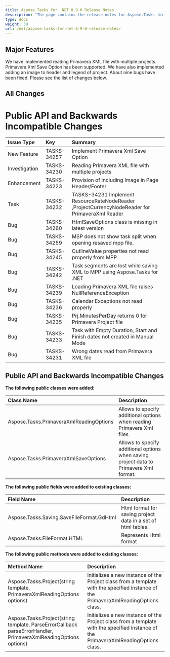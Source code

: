```yaml
---
title: Aspose.Tasks for .NET 8.9.0 Release Notes
description: "The page contains the release notes for Aspose.Tasks for .NET 8.9.0."
type: docs
weight: 30
url: /net/aspose-tasks-for-net-8-9-0-release-notes/
---
```


## **Major Features**
We have implemented reading Primavera XML file with multiple 
projects. Primavera Xml Save Option has been supported. We have also 
implemented adding an image to header and legend of project. About nine 
bugs have been fixed. Please see the list of changes below.

## **All Changes**
# **Public API and Backwards Incompatible Changes**
|**Issue Type** |**Key** |**Summary** |
| :- | :- | :- |
|New Feature |TASKS-34257 |Implement Primavera Xml Save Option |
|Investigation |TASKS-34230 |Reading Primavera XML file with multiple projects |
|Enhancement |TASKS-34223 |Provision of including Image in Page Header/Footer |
|Task |TASKS-34232 |TASKS-34231 Implement ResourceRateNodeReader ,ProjectCurrencyNodeReader for PrimaveraXml Reader |
|Bug |TASKS-34260 |HtmlSaveOptions class is missing in latest version |
|Bug |TASKS-34259 |MSP does not show task split when opening resaved mpp file. |
|Bug |TASKS-34245 |OutlineValue properties not read properly from MPP |
|Bug |TASKS-34242 |Task segments are lost while saving XML to MPP using Aspose.Tasks for .NET|
|Bug |TASKS-34239 |Loading Primavera XML file raises NullReferenceException |
|Bug |TASKS-34236 |Calendar Exceptions not read properly |
|Bug |TASKS-34235 |Prj.MinutesPerDay returns 0 for Primavera Project file |
|Bug |TASKS-34233 |Task with Empty Duration, Start and Finish dates not created in Manual Mode |
|Bug |TASKS-34231 |Wrong dates read from Primavera XML file |

## **Public API and Backwards Incompatible Changes**

**The following public classes were added:**

|**Class Name**|**Description**|
| :- | :- |
|Aspose.Tasks.PrimaveraXmlReadingOptions |Allows to specify additional options when reading Primavera Xml files |
|Aspose.Tasks.PrimaveraXmlSaveOptions |Allows to specify additional options when saving project data to Primavera Xml format. |
**The following public fields were added to existing classes:**

|**Field Name**|**Description**|
| :- | :- |
|Aspose.Tasks.Saving.SaveFileFormat.GdHtml |Html format for saving project data in a set of html tables. |
|Aspose.Tasks.FileFormat.HTML |Represents Html format |

**The following public methods were added to existing classes:**

|**Method Name**|**Description**|
| :- | :- |
|Aspose.Tasks.Project(string template, PrimaveraXmlReadingOptions options) |Initializes a new instance of the Project class from a template with the specified instance of the PrimaveraXmlReadingOptions class. |
|Aspose.Tasks.Project(string template, ParseErrorCallback parseErrorHandler, PrimaveraXmlReadingOptions options) |Initializes a new instance of the Project class from a template with the specified instance of the PrimaveraXmlReadingOptions class. |

